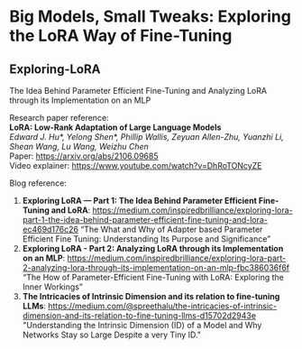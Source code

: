 # Big Models, Small Tweaks: Exploring the LoRA Way of Fine-Tuning
## Exploring-LoRA
The Idea Behind Parameter Efficient Fine-Tuning and Analyzing LoRA through its Implementation on an MLP

Research paper reference: <br>
**LoRA: Low-Rank Adaptation of Large Language Models** <br>
*Edward J. Hu\*, Yelong Shen\*, Phillip Wallis, Zeyuan Allen-Zhu, Yuanzhi Li, Shean Wang, Lu Wang, Weizhu Chen* <br>
Paper: https://arxiv.org/abs/2106.09685 <br>
Video explainer: https://www.youtube.com/watch?v=DhRoTONcyZE <br>

Blog reference:
1. **Exploring LoRA — Part 1: The Idea Behind Parameter Efficient Fine-Tuning and LoRA**: https://medium.com/inspiredbrilliance/exploring-lora-part-1-the-idea-behind-parameter-efficient-fine-tuning-and-lora-ec469d176c26 “The What and Why of Adapter based Parameter Efficient Fine Tuning: Understanding Its Purpose and Significance”
2. **Exploring LoRA - Part 2: Analyzing LoRA through its Implementation on an MLP**: https://medium.com/inspiredbrilliance/exploring-lora-part-2-analyzing-lora-through-its-implementation-on-an-mlp-fbc386036f6f “The How of Parameter-Efficient Fine-Tuning with LoRA: Exploring the Inner Workings”
3. **The Intricacies of Intrinsic Dimension and its relation to  fine-tuning LLMs**: https://medium.com/@spreethalu/the-intricacies-of-intrinsic-dimension-and-its-relation-to-fine-tuning-llms-d15702d2943e
"Understanding the Intrinsic Dimension (ID) of a Model and Why Networks Stay so Large Despite a very Tiny ID."
